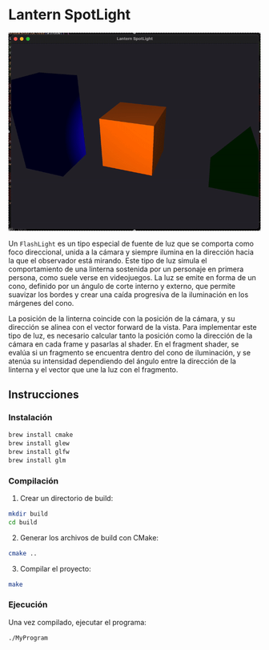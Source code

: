 # Lantern SpotLight

![lantern.gif](lantern.gif)

Un `FlashLight` es un tipo especial de fuente de luz que se comporta como foco direccional, unida a la cámara y siempre ilumina en la dirección hacia la que el observador está mirando. Este tipo de luz simula el comportamiento de una linterna sostenida por un personaje en primera persona, como suele verse en videojuegos. La luz se emite en forma de un cono, definido por un ángulo de corte interno y externo, que permite suavizar los bordes y crear una caída progresiva de la iluminación en los márgenes del cono.

La posición de la linterna coincide con la posición de la cámara, y su dirección se alinea con el vector forward de la vista. Para implementar este tipo de luz, es necesario calcular tanto la posición como la dirección de la cámara en cada frame y pasarlas al shader. En el fragment shader, se evalúa si un fragmento se encuentra dentro del cono de iluminación, y se atenúa su intensidad dependiendo del ángulo entre la dirección de la linterna y el vector que une la luz con el fragmento.

## Instrucciones

### Instalación

```bash
brew install cmake
brew install glew
brew install glfw
brew install glm
```

### Compilación

1. Crear un directorio de build:

```bash
mkdir build
cd build
```

2. Generar los archivos de build con CMake:

```bash
cmake ..
```

3. Compilar el proyecto:

```bash
make
```

### Ejecución

Una vez compilado, ejecutar el programa:
```bash
./MyProgram
```
